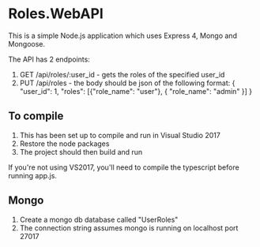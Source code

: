 ﻿# Roles.WebAPI

This is a simple Node.js application which uses Express 4, Mongo and Mongoose.

The API has 2 endpoints:

 1. GET /api/roles/:user_id - gets the roles of the specified user_id
 2. PUT /api/roles - the body should be json of the following format:
    {
      "user_id": 1,
      "roles": [{"role_name": "user"}, { "role_name": "admin" }]
    } 

To compile
----------

 1. This has been set up to compile and run in Visual Studio 2017
 2. Restore the node packages
 3. The project should then build and run

If you're not using VS2017, you'll need to compile the typescript before running app.js.
 
Mongo 
-----

 1. Create a mongo db database called "UserRoles"
 2. The connection string assumes mongo is running on localhost port 27017
 
 
